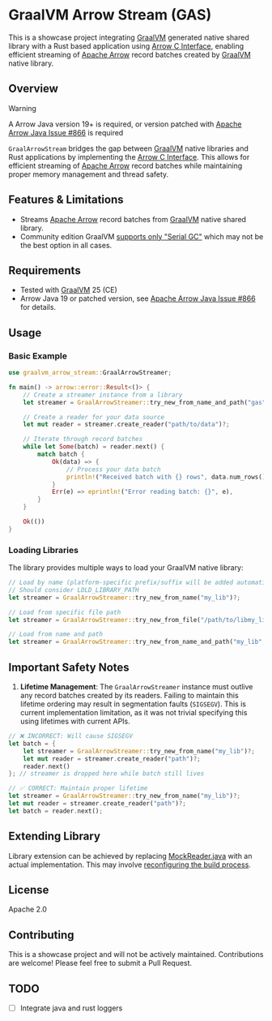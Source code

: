 # GraalVM Arrow Stream (GAS)

This is a showcase project integrating [GraalVM] generated native shared library with a Rust based application using [Arrow C Interface], enabling efficient streaming of [Apache Arrow] record batches created by [GraalVM] native library.

## Overview

> [!WARNING]
> A Arrow Java version 19+ is required, or version patched with [Apache Arrow Java Issue #866](https://github.com/apache/arrow-java/issues/866) is required
>

`GraalArrowStream` bridges the gap between [GraalVM] native libraries and Rust applications by implementing the [Arrow C Interface]. This allows for efficient streaming of [Apache Arrow] record batches while maintaining proper memory management and thread safety.

## Features & Limitations

- Streams [Apache Arrow] record batches from [GraalVM] native shared library.
- Community edition GraalVM [supports only "Serial GC"](https://www.graalvm.org/latest/reference-manual/native-image/optimizations-and-performance/MemoryManagement/) which may not be the best option in all cases.

## Requirements

- Tested with [GraalVM] 25 (CE)
- Arrow Java 19 or patched version, see [Apache Arrow Java Issue #866](https://github.com/apache/arrow-java/issues/866) for details.

## Usage

### Basic Example

```rust
use graalvm_arrow_stream::GraalArrowStreamer;

fn main() -> arrow::error::Result<()> {
    // Create a streamer instance from a library
    let streamer = GraalArrowStreamer::try_new_from_name_and_path("gas", "./target/java")?;

    // Create a reader for your data source
    let mut reader = streamer.create_reader("path/to/data")?;

    // Iterate through record batches
    while let Some(batch) = reader.next() {
        match batch {
            Ok(data) => {
                // Process your data batch
                println!("Received batch with {} rows", data.num_rows());
            }
            Err(e) => eprintln!("Error reading batch: {}", e),
        }
    }

    Ok(())
}
```

### Loading Libraries

The library provides multiple ways to load your GraalVM native library:

```rust
// Load by name (platform-specific prefix/suffix will be added automatically)
// Should consider LDLD_LIBRARY_PATH
let streamer = GraalArrowStreamer::try_new_from_name("my_lib")?;

// Load from specific file path
let streamer = GraalArrowStreamer::try_new_from_file("/path/to/libmy_lib.so")?;

// Load from name and path
let streamer = GraalArrowStreamer::try_new_from_name_and_path("my_lib", "./lib")?;
```

## Important Safety Notes

1. **Lifetime Management**: The `GraalArrowStreamer` instance must outlive any record batches created by its readers. Failing to maintain this lifetime ordering may result in segmentation faults (`SIGSEGV`).
This is current implementation limitation, as it was not trivial specifying this using lifetimes with current APIs.

```rust
// ❌ INCORRECT: Will cause SIGSEGV
let batch = {
    let streamer = GraalArrowStreamer::try_new_from_name("my_lib")?;
    let mut reader = streamer.create_reader("path")?;
    reader.next()
}; // streamer is dropped here while batch still lives

// ✅ CORRECT: Maintain proper lifetime
let streamer = GraalArrowStreamer::try_new_from_name("my_lib")?;
let mut reader = streamer.create_reader("path")?;
let batch = reader.next();
```

## Extending Library

Library extension can be achieved by replacing [MockReader.java](java/src/main/java/com/github/milenkovicm/gas/MockReader.java) with an actual implementation. This may involve [reconfiguring the build process](https://www.graalvm.org/latest/reference-manual/native-image/overview/Build-Overview/).

## License

Apache 2.0

## Contributing

This is a showcase project and will not be actively maintained. Contributions are welcome!
Please feel free to submit a Pull Request.

## TODO

- [ ] Integrate java and rust loggers

[GraalVM]: https://www.graalvm.org/latest/docs/
[Arrow C Interface]: https://arrow.apache.org/docs/java/cdata.html
[Apache Arrow]: https://arrow.apache.org/docs/index.html
